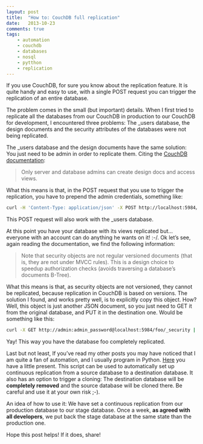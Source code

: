 ```yaml
---
layout: post
title:  "How to: CouchDB full replication"
date:   2013-10-23
comments: true
tags:
    - automation
    - couchdb
    - databases
    - nosql
    - pytthon
    - replication
---
```

If you use CouchDB, for sure you know about the replication feature. It is quite
handy and easy to use, with a single POST request you can trigger the replication of an entire database.

The problem comes in the small (but important) details. When I first tried to
replicate all the databases from our CouchDB in production to our CouchDB for development,
I encountered three problems: The _users database, the design documents and the
security attributes of the databases were not being replicated.

<!--more-->

The _users database and the design documents have the same solution: You just
need to be admin in order to replicate them. Citing the [CouchDB documentation][docs]:

> Only server and database admins can create design docs and access views.

What this means is that, in the POST request that you use to trigger the replication,
you have to prepend the admin credentials, something like:

```bash
curl -H 'Content-Type: application/json' -X POST http://localhost:5984/_replicate -d ' {"source": "http://admin:admin_password@production:5984/foo", "target": "http://admin:admin_password@stage:5984/foo", "create_target": true, "continuous": true} '
```
This POST request will also work with the _users database.

At this point you have your database with its views replicated but… everyone with
an account can do anything he wants on it! :-/. Ok let’s see, again reading the documentation,
we find the following information:

> Note that security objects are not regular versioned documents (that is, they are
not under MVCC rules). This is a design choice to speedup authorization checks
(avoids traversing a database’s documents B-Tree).

What this means is that, as security objects are not versioned, they cannot be replicated,
because replication in CouchDB is based on versions. The solution I found, and works
pretty well, is to explicitly copy this object. How? Well, this object is just another
JSON document, so you just need to GET it from the original database, and PUT it in the
destination one. Would be something like this:

```bash
curl -X GET http://admin:admin_password@localhost:5984/foo/_security | xargs curl -H 'Content-Type: application/json' -X PUT http://admin:admin_password@localhost:5984/foo/_security -d {}
```

Yay! This way you have the database foo completely replicated.

Last but not least, If you’ve read my other posts you may have noticed that I am
quite a fan of automation, and I usually program in Python. [Here](/assets/codes/couchdb_full_replication/couchdb_replication.py) you have a little present.
This script can be used to automatically set up continuous replication from a source database
to a destination database. It also has an option to trigger a cloning: The destination
database will be **completely removed** and the source database will be cloned there.
Be careful and use it at your own risk ;-).

An idea of how to use it: We have set a continuous replication from our production
database to our stage database. Once a week, **as agreed with all developers**,
we put back the stage database at the same state than the production one.

Hope this post helps! If it does, share!


[docs]: http://wiki.apache.org/couchdb/Replication
